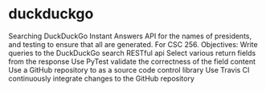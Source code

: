 # duckduckgo
Searching DuckDuckGo Instant Answers API for the names of presidents, and testing to ensure that all are generated. For CSC 256.
Objectives:
Write queries to the DuckDuckGo search RESTful api
Select various return fields from the response
Use PyTest validate the correctness of the field content
Use a GitHub repository to as a source code control library
Use Travis CI continuously integrate changes to the GitHub repository
